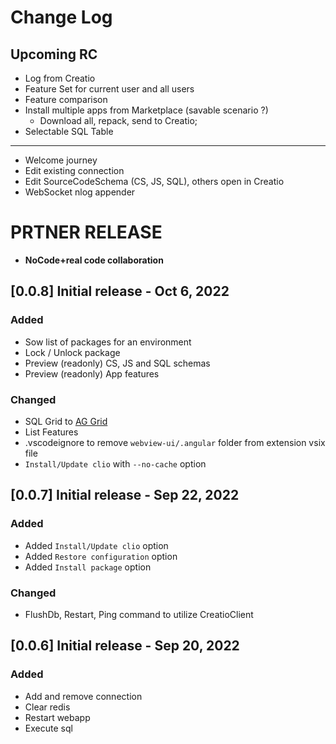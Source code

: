 # Change Log

## Upcoming RC

- Log from Creatio
- Feature Set for current user and all users
- Feature comparison
- Install multiple apps from Marketplace (savable scenario ?)
	- Download all, repack, send to Creatio;
- Selectable SQL Table
--- 
- Welcome journey
- Edit existing connection
- Edit SourceCodeSchema (CS, JS, SQL), others open in Creatio
- WebSocket nlog appender

# PRTNER RELEASE

- **NoCode+real code collaboration**


## [0.0.8] Initial release  - Oct 6, 2022

### Added

- Sow list of packages for an environment
- Lock / Unlock package
- Preview (readonly) CS, JS and SQL schemas
- Preview (readonly) App features

### Changed

- SQL Grid to [AG Grid][ag-grid]
- List Features
- .vscodeignore to remove `webview-ui/.angular` folder from extension vsix file
- `Install/Update clio` with `--no-cache` option


## [0.0.7] Initial release  - Sep 22, 2022

### Added

- Added `Install/Update clio` option
- Added `Restore configuration` option
- Added `Install package` option

### Changed

- FlushDb, Restart, Ping command to utilize CreatioClient

## [0.0.6] Initial release  - Sep 20, 2022

### Added

- Add and remove connection
- Clear redis
- Restart webapp
- Execute sql

#
<!-- Named links -->
[ag-grid]:https://ag-grid.com